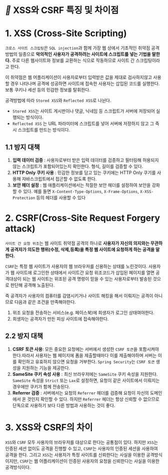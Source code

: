 
# *📌* XSS와 CSRF 특징 및 차이점

# 1.  XSS (Cross-Site Scripting)

`크로스 사이트 스크립팅`은 `SQL injection`과 함께 가장 웹 상에서 기초적인 취약점 공격 방법의 일종으로 **악의적인 사용자가 공격하려는 사이트에 스크립트를 넣는 기법을 말한다.** 주로 다른 웹사이트와 정보를 교환하는 식으로 작동하므로 사이트 간 스크립팅이라고 한다.

이 취약점은 웹 어플리케이션이 사용자로부터 입력받은 값을 제대로 검사하지않고 사용할 경우 나타나며 공격에 성공하면 사이트에 접속한 사용자는 삽입된 코드를 실행한다. 보통 쿠키나 세션 등의 민감한 정보를 탈휘한다.

공격방법에 따라 `Stored XSS`와 `Reflected XSS`로 나뉜다.

- `Stored XSS`는 사이트 게시판이나 댓글, 닉네임 등 스크립트가 서버에 저장되어 실행되는 방식이다.
- `Reflected XSS` 는 URL 파라미터에 스크립트를 넣어 서버에 저장하지 않고 그 즉시 스크립트를 만드는 방식이다.

## 1.1 방지 대책

1. **입력 데이터 검증** : 사용자로부터 받은 입력 데이터를 검증하고 필터링해 허용되지 않는 스크립트가 포함되어있는지 확인한다. 형식, 길이를 검증할 수 있다.
2. **HTTP Only 쿠키 사용** : 민감한 정보를 담고 있는 쿠키에는 HTTP Only 쿠기를 사용해 자바스크립트에서 접곤할 수 없도록 한다.
3. **보안 헤더 설정** : 웹 애플리케이션에서는 적절한 보안 헤더를 설정하여 보안을 강화할 수 있다. 예를 들면 `X-Content-Type-Options`, `X-Frame-Options`, `X-XSS-Protection` 등의 헤더를 사용할 수 있다

# 2. CSRF(Cross-Site Request Forgery attack)

`사이트 간 요청 위조`는 웹 사이트 취약점 공격의 하나로 **사용자가 자신의 의지와는 무관하게 공격자가 의도한 행위(수정, 삭제,등록)을 특정 웹 사이트에 요청하게 하는 공격을 말한다.**

`CSRF`는 특정 웹 사이트가 사용자의 웹 브라우저를 신용하는 상태를 노린것이다. 사용자가 웹 사이트에 로그인한 상태에서 사이트간 요청 위조코드가 삽입된 페이지를 열면 공격대상이 되는 웹 사이트는 위조된 공격 명령이 믿을 수 있는 사용자로부터 발송된 것으로 판단해 공격해 노출된다.

즉 공격자가 사용자의 컴퓨터를 감염시키거나 사이트 해킹을 해서 이뤄지는 공격이 아니므로 다음과 같은 조건을 만족해야한다.

1. 위조 요청을 전송하는 서비스(e.g. 페이스북)에 희생자가 로그인 상태여야한다.
2. 희생자는 공격자가 만든 피싱 사이트에 접속해야한다.

## 2.2 방지 대책

1. **CSRF 토큰 사용**: 모든 중요한 요청에는 서버에서 생성한 `CSRF 토큰`을 포함시켜야한다.따라서 사용자는 웹 페이지에 폼을 제출할때마다 이를 제출해야하며 서버는 이를 확인하고 유효하지 않으면 요청을 거부한다. `Spring Security`는 `CSRF 토큰` 생성을 지원하는 기능을 제공한다.
2. **SameSite 쿠키 속성 사용** : 최신 브라우저에는 `SameSite` 쿠키 속성을 지원한다. `SameSite` 속성을 `Strict` 또는 `Lax`로 설정하면, 요청이 같은 사이트에서 이뤄지는 경우에만 쿠키가 함께 전송된다.
3. **Referrer 검증** : 서버에서는 요청의 `Referrer` 헤더를 검증해 요청이 자신의 도메인에서 온 것인지 확인할 수 있다. 하지만 `Referrer` 헤더는 항상 신뢰할 수 없으므로 단독으로 사용하기 보다 다른 방법과 사용하는 것이 좋다.

# 3. XSS와 CSRF의 차이

`XSS`와 `CSRF` 모두 사용자의 브라우저를 대상으로 한다는 공통점이 있다. 하지만 `XSS`는 인증된 세션 없이도 공격을 진행할 수 있고, `CSRF`는 사용자의 인증된 세션을 사용하여 공격을 한다. 그리고 `XSS`는 사용자가 특정 사이트를 신뢰한다는 사실을 이용한 공격방식이지만, `CSRF`는 웹 어플리케이션이 인증된 사용자의 요청을 신뢰한다는 사실을 이용한 공격방식이다.